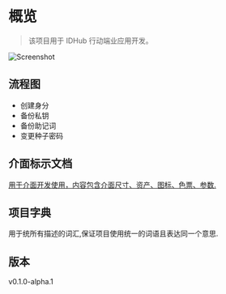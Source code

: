 # 概览

> 该项目用于 IDHub 行动端业应用开发。

![Screenshot](/docs/assets/phone-splash.png)

## 流程图

* 创建身分
* 备份私钥
* 备份助记词
* 变更种子密码

## 介面标示文档

[用于介面开发使用，内容包含介面尺寸、资产、图标、色票、参数.](https://invis.io/3EKP3COWA6H)

## 项目字典

用于统所有描述的词汇,保证项目使用统一的词语且表达同一个意思.

## 版本
v0.1.0-alpha.1
